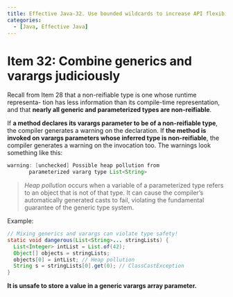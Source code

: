 ```yaml
---
title: Effective Java-32. Use bounded wildcards to increase API flexibility
categories:
  - [Java, Effective Java]
---
```


# Item 32: Combine generics and varargs judiciously

Recall from Item 28 that a non-reifiable type is one whose runtime representa- tion has less information than its compile-time representation, and that **nearly all generic and parameterized types are non-reifiable**. 

If **a method declares its varargs parameter to be of a non-reifiable type**, the compiler generates a warning on the declaration. If **the method is invoked on varargs parameters whose inferred type is non-reifiable**, the compiler generates a warning on the invocation too. The warnings look something like this:

```java
warning: [unchecked] Possible heap pollution from
       parameterized vararg type List<String>
```

> *Heap pollution* occurs when a variable of a parameterized type refers to an object that is not of that type. It can cause the compiler’s automatically generated casts to fail, violating the fundamental guarantee of the generic type system.

Example:

```java
// Mixing generics and varargs can violate type safety! 
static void dangerous(List<String>... stringLists) {
  List<Integer> intList = List.of(42);
  Object[] objects = stringLists;
  objects[0] = intList; // Heap pollution 
  String s = stringLists[0].get(0); // ClassCastException
}
```

**It is unsafe to store a value in a generic varargs array parameter.**